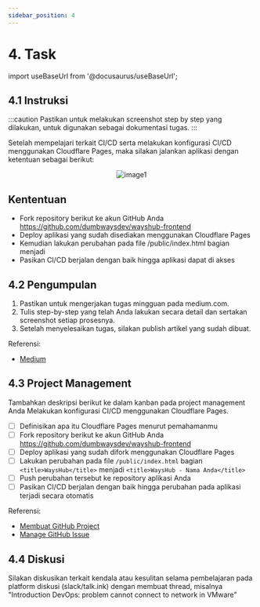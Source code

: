 ```yaml
---
sidebar_position: 4
---
```


# 4. Task

import useBaseUrl from '@docusaurus/useBaseUrl';

## 4.1 Instruksi

:::caution
Pastikan untuk melakukan screenshot step by step yang dilakukan, untuk digunakan sebagai dokumentasi tugas.
:::

Setelah mempelajari terkait CI/CD serta melakukan konfigurasi CI/CD menggunakan Cloudflare Pages, maka silakan jalankan aplikasi dengan ketentuan sebagai berikut:

<center>
<img alt="image1" src={useBaseUrl('img/docs/taskcloudflare.png')} />
</center>

## Kententuan
- Fork repository berikut ke akun GitHub Anda https://github.com/dumbwaysdev/wayshub-frontend
- Deploy aplikasi yang sudah disediakan menggunakan Cloudflare Pages
- Kemudian lakukan perubahan pada file /public/index.html bagian <title>WaysHub</title> menjadi <title>WaysHub - Nama Anda</title>
- Pasikan CI/CD berjalan dengan baik hingga aplikasi dapat di akses

## 4.2 Pengumpulan
1. Pastikan untuk mengerjakan tugas mingguan pada medium.com.
2. Tulis step-by-step yang telah Anda lakukan secara detail dan sertakan screenshot setiap prosesnya. 
3. Setelah menyelesaikan tugas, silakan publish artikel yang sudah dibuat.

Referensi:
- [Medium](/Getting-Started/Medium/Medium)

## 4.3 Project Management
Tambahkan deskripsi berikut ke dalam kanban pada project management Anda
Melakukan konfigurasi CI/CD menggunakan Cloudflare Pages.

- [ ] Definisikan apa itu Cloudflare Pages menurut pemahamanmu
- [ ] Fork repository berikut ke akun GitHub Anda https://github.com/dumbwaysdev/wayshub-frontend
- [ ] Deploy aplikasi yang sudah difork menggunakan Cloudflare Pages
- [ ] Lakukan perubahan pada file `/public/index.html` bagian `<title>WaysHub</title>` menjadi `<title>WaysHub - Nama Anda</title>`
- [ ] Push perubahan tersebut ke repository aplikasi Anda
- [ ] Pasikan CI/CD berjalan dengan baik hingga perubahan pada aplikasi terjadi secara otomatis

Referensi:
- [Membuat GitHub Project](/Getting-Started/Project-Management/Make-Project-Management)
- [Manage GitHub Issue](/Getting-Started/Project-Management/Issue-Dan-Status-Project)

## 4.4 Diskusi
Silakan diskusikan terkait kendala atau kesulitan selama pembelajaran pada platform diskusi (slack/talk.ink) dengan membuat thread, misalnya "Introduction DevOps: problem cannot connect to network in VMware"